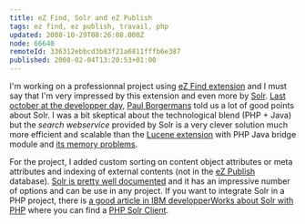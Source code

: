 ```yaml
---
title: eZ Find, Solr and eZ Publish
tags: ez find, ez publish, travail, php
updated: 2008-10-29T08:26:08.000Z
node: 66640
remoteId: 336312ebbcd3b83f21a6811fffb6e387
published: 2008-02-04T13:20:53+01:00
---
```


I'm working on a professionnal project using [eZ Find extension](http://ez.no/ezfind) and I must say that I'm very impressed by this extension and even more by [Solr](http://lucene.apache.org/solr/). [Last october at the developper day](/post/ez-publish-developer-day-a-paris-le-31-10-2007), [Paul Borgermans](http://walhalla.wordpress.com/) told us a lot of good points about Solr. I was a bit skeptical about the technological blend (PHP + Java) but the *search webservice* provided by Solr is a very clever solution much more efficient and scalable than the [Lucene extension](http://ez.no/developer/contribs/applications/lucene_java_search_plugin) with PHP Java bridge module and [its memory problems](http://ez.no/developer/contribs/applications/lucene_java_search_plugin#msg114857).


For the project, I added custom sorting on content object attributes or meta attributes and indexing of external contents (not in the [eZ Publish](/tag/ez+publish) database). [Solr is pretty well documented](http://wiki.apache.org/solr/) and it has an impressive number of options and can be use in any project. If you want to integrate Solr in a PHP project, there is [a good article in IBM developperWorks about Solr with PHP](http://www.ibm.com/developerworks/library/os-php-apachesolr/index.html?ca=drs-&amp;ca=dkw-php) where you can find a [PHP Solr Client](https://issues.apache.org/jira/browse/SOLR-341).

